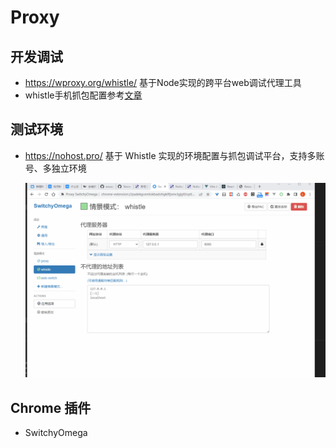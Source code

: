# Proxy

## 开发调试

* https://wproxy.org/whistle/ 基于Node实现的跨平台web调试代理工具
* whistle手机抓包配置参考[文章](https://zhuanlan.zhihu.com/p/205089931)

## 测试环境

* https://nohost.pro/ 基于 Whistle 实现的环境配置与抓包调试平台，支持多账号、多独立环境

  ![test](./assets/test.gif)

## Chrome 插件

* SwitchyOmega
